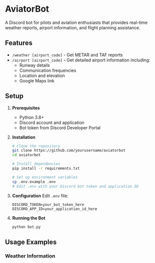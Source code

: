 # AviatorBot

A Discord bot for pilots and aviation enthusiasts that provides real-time weather reports, airport information, and flight planning assistance.

## Features

- `/weather [airport_code]` - Get METAR and TAF reports
- `/airport [airport_code]` - Get detailed airport information including:
  - Runway details
  - Communication frequencies
  - Location and elevation
  - Google Maps link

## Setup

1. **Prerequisites**
   - Python 3.8+
   - Discord account and application
   - Bot token from Discord Developer Portal

2. **Installation**
   ```bash
   # Clone the repository
   git clone https://github.com/yourusername/aviatorbot
   cd aviatorbot

   # Install dependencies
   pip install -r requirements.txt

   # Set up environment variables
   cp .env.example .env
   # Edit .env with your Discord bot token and application ID
   ```

3. **Configuration**
   Edit `.env` file:
   ```
   DISCORD_TOKEN=your_bot_token_here
   DISCORD_APP_ID=your_application_id_here
   ```

4. **Running the Bot**
   ```bash
   python bot.py
   ```

## Usage Examples

### Weather Information

